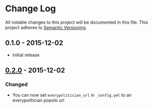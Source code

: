 # Change Log
All notable changes to this project will be documented in this file.
This project adheres to [Semantic Versioning](http://semver.org/).

## 0.1.0 - 2015-12-02

- Initial release

## [0.2.0] - 2015-12-02

### Changed

- You can now set `everypolitician_url` in `_config.yml` to an everypolitician popolo url

[0.2.0]: https://github.com/everypolitician/jekyll-everypolitician/compare/v0.1.0...v0.2.0
